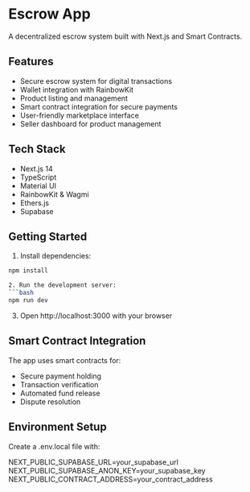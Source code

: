 # Escrow App

A decentralized escrow system built with Next.js and Smart Contracts.

## Features

- Secure escrow system for digital transactions
- Wallet integration with RainbowKit
- Product listing and management
- Smart contract integration for secure payments
- User-friendly marketplace interface
- Seller dashboard for product management

## Tech Stack

- Next.js 14
- TypeScript
- Material UI
- RainbowKit & Wagmi
- Ethers.js
- Supabase

## Getting Started

1. Install dependencies:
```bash
npm install

2. Run the development server:
```bash
npm run dev
 ```

3. Open http://localhost:3000 with your browser
## Smart Contract Integration
The app uses smart contracts for:

- Secure payment holding
- Transaction verification
- Automated fund release
- Dispute resolution
## Environment Setup
Create a .env.local file with:

NEXT_PUBLIC_SUPABASE_URL=your_supabase_url
NEXT_PUBLIC_SUPABASE_ANON_KEY=your_supabase_key
NEXT_PUBLIC_CONTRACT_ADDRESS=your_contract_address